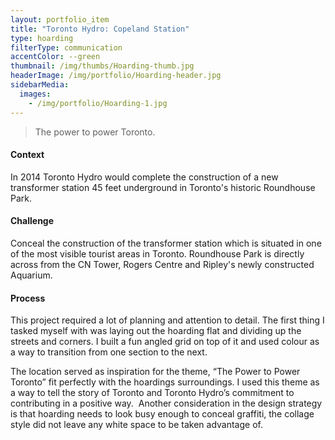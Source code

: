 ```yaml
---
layout: portfolio_item
title: "Toronto Hydro: Copeland Station"
type: hoarding
filterType: communication
accentColor: --green
thumbnail: /img/thumbs/Hoarding-thumb.jpg
headerImage: /img/portfolio/Hoarding-header.jpg
sidebarMedia:
  images:
    - /img/portfolio/Hoarding-1.jpg
---
```


> The power to power Toronto.

#### Context

In 2014 Toronto Hydro would complete the construction of a new transformer station 45 feet underground in Toronto's historic Roundhouse Park.

#### Challenge

Conceal the construction of the transformer station which is situated in one of the most visible tourist areas in Toronto. Roundhouse Park is directly across from the CN Tower, Rogers Centre and Ripley's newly constructed Aquarium.

#### Process

This project required a lot of planning and attention to detail. The first thing I tasked myself with was laying out the hoarding flat and dividing up the streets and corners. I built a fun angled grid on top of it and used colour as a way to transition from one section to the next.

The location served as inspiration for the theme, “The Power to Power Toronto” fit perfectly with the hoardings surroundings. I used this theme as a way to tell the story of Toronto and Toronto Hydro’s commitment to contributing in a positive way.
 Another consideration in the design strategy is that hoarding needs to look busy enough to conceal graffiti, the collage style did not leave any white space to be taken advantage of.
